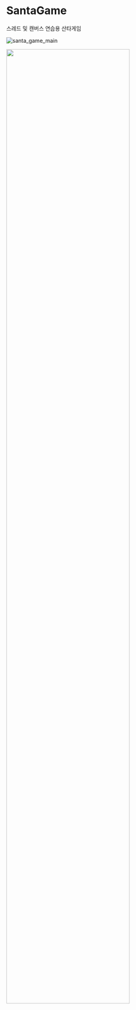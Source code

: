 # SantaGame
스레드 및 캔버스 연습용 산타게임

![santa_game_main](https://user-images.githubusercontent.com/66951780/127121560-e6508dbb-a2b4-4c50-851c-5e5fa80ba985.gif)

<img width="80%" src="![santa_game_main](https://user-images.githubusercontent.com/66951780/127121560-e6508dbb-a2b4-4c50-851c-5e5fa80ba985.gif)"/>
